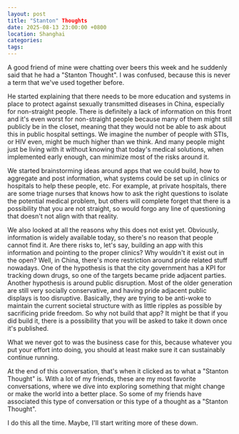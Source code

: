 ```yaml
---
layout: post
title: "Stanton" Thoughts
date: 2025-08-13 23:00:00 +0800
location: Shanghai
categories: 
tags: 
---
```


A good friend of mine were chatting over beers this week and he suddenly said that he had a "Stanton Thought". I was confused, because this is never a term that we've used together before.

He started explaining that there needs to be more education and systems in place to protect against sexually transmitted diseases in China, especially for non-straight people. There is definitely a lack of information on this front and it's even worst for non-straight people because many of them might still publicly be in the closet, meaning that they would not be able to ask about this in public hospital settings. We imagine the number of people with STIs, or HIV even, might be much higher than we think. And many people might just be living with it without knowing that today's medical solutions, when implemented early enough, can minimize most of the risks around it.

We started brainstorming ideas around apps that we could build, how to aggregate and post information, what systems could be set up in clinics or hospitals to help these people, etc. For example, at private hospitals, there are some triage nurses that knows how to ask the right questions to isolate the potential medical problem, but others will complete forget that there is a possibility that you are not straight, so would forgo any line of questioning that doesn't not align with that reality.

We also looked at all the reasons why this does not exist yet. Obviously, information is widely available today, so there's no reason that people cannot find it. Are there risks to, let's say, building an app with this information and pointing to the proper clinics? Why wouldn't it exist out in the open? Well, in China, there's more restriction around pride related stuff nowadays. One of the hypothesis is that the city government has a KPI for tracking down drugs, so one of the targets became pride adjacent parties. Another hypothesis is around public disruption. Most of the older generation are still very socially conservative, and having pride adjacent public displays is too disruptive. Basically, they are trying to be anti-woke to maintain the current societal structure with as little ripples as possible by sacrificing pride freedom. So why not build that app? It might be that if you did build it, there is a possibility that you will be asked to take it down once it's published.

What we never got to was the business case for this, because whatever you put your effort into doing, you should at least make sure it can sustainably continue running.

At the end of this conversation, that's when it clicked as to what a "Stanton Thought" is. With a lot of my friends, these are my most favorite conversations, where we dive into exploring something that might change or make the world into a better place. So some of my friends have associated this type of conversation or this type of a thought as a "Stanton Thought".

I do this all the time. Maybe, I'll start writing more of these down.